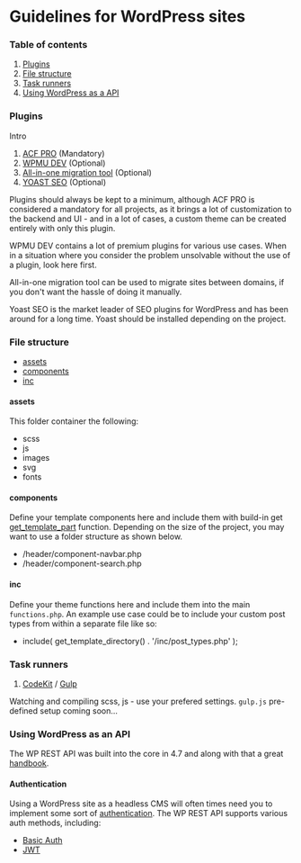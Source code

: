 # Guidelines for WordPress sites


### Table of contents
1. [Plugins](#plugins)
2. [File structure](#file-structure)
3. [Task runners](#task-runners)
4. [Using WordPress as a API](#using-wordpress-as-a-api)





### Plugins
Intro

1. [ACF PRO](https://www.advancedcustomfields.com) (Mandatory)
2. [WPMU DEV](https://premium.wpmudev.org/) (Optional)
3. [All-in-one migration tool](https://da.wordpress.org/plugins/all-in-one-wp-migration) (Optional)
4. [YOAST SEO](https://da.wordpress.org/plugins/wordpress-seo/) (Optional)

Plugins should always be kept to a minimum, although ACF PRO is considered a mandatory for all projects, as it brings a lot of customization to the backend and UI - and in a lot of cases, a custom theme can be created entirely with only this plugin.

WPMU DEV contains a lot of premium plugins for various use cases. When in a situation where you consider the problem unsolvable without the use of a plugin, look here first.

All-in-one migration tool can be used to migrate sites between domains, if you don't want the hassle of doing it manually.

Yoast SEO is the market leader of SEO plugins for WordPress and has been around for a long time. Yoast should be installed depending on the project.





### File structure
- [assets](#assets)
- [components](#components)
- [inc](#inc)


#### assets
This folder container the following:
- scss
- js
- images
- svg
- fonts

#### components
Define your template components here and include them with build-in get [get_template_part](https://developer.wordpress.org/reference/functions/get_template_part/) function.
Depending on the size of the project, you may want to use a folder structure as shown below.

- /header/component-navbar.php
- /header/component-search.php

#### inc
Define your theme functions here and include them into the main `functions.php`. An example use case could be to include your custom post types from within a separate file like so:

- include( get_template_directory() . '/inc/post_types.php' );





### Task runners
1. [CodeKit](https://codekitapp.com/) / [Gulp](https://gulpjs.com/)

Watching and compiling scss, js - use your prefered settings.
`gulp.js` pre-defined setup coming soon...





### Using WordPress as an API
The WP REST API was built into the core in 4.7 and along with that a great [handbook](https://developer.wordpress.org/rest-api/).

#### Authentication
Using a WordPress site as a headless CMS will often times need you to implement some sort of [authentication](https://developer.wordpress.org/rest-api/using-the-rest-api/authentication/). The WP REST API supports various auth methods, including:
- [Basic Auth](https://github.com/WP-API/Basic-Auth)
- [JWT](https://da.wordpress.org/plugins/jwt-authentication-for-wp-rest-api/)

